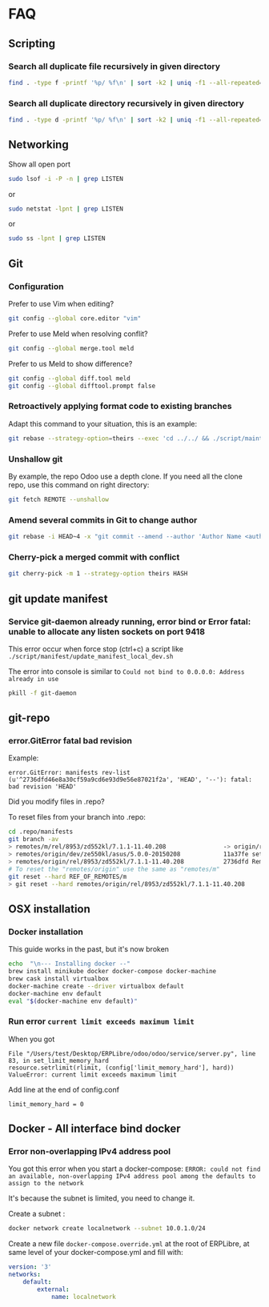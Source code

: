 # FAQ

## Scripting

### Search all duplicate file recursively in given directory

```bash
find . -type f -printf '%p/ %f\n' | sort -k2 | uniq -f1 --all-repeated=separate
```

### Search all duplicate directory recursively in given directory

```bash
find . -type d -printf '%p/ %f\n' | sort -k2 | uniq -f1 --all-repeated=separate
```

## Networking

Show all open port

```bash
sudo lsof -i -P -n | grep LISTEN
```

or

```bash
sudo netstat -lpnt | grep LISTEN
```

or

```bash
sudo ss -lpnt | grep LISTEN
```

## Git

### Configuration

Prefer to use Vim when editing?

```bash
git config --global core.editor "vim"
```

Prefer to use Meld when resolving conflit?

```bash
git config --global merge.tool meld
```

Prefer to us Meld to show difference?

```bash
git config --global diff.tool meld
git config --global difftool.prompt false
```

### Retroactively applying format code to existing branches

Adapt this command to your situation, this is an example:

```bash
git rebase --strategy-option=theirs --exec 'cd ../../ && ./script/maintenance/black.sh ./addons/ERPLibre_erplibre_theme_addons/website_snippet_all/ && cd - && git add --all && git commit --amend --no-edit' HEAD~47
```

### Unshallow git

By example, the repo Odoo use a depth clone. If you need all the clone repo, use this command on right directory:

```bash
git fetch REMOTE --unshallow
```

### Amend several commits in Git to change author

```bash
git rebase -i HEAD~4 -x "git commit --amend --author 'Author Name <author.name@mail.com>' --no-edit"
```

### Cherry-pick a merged commit with conflict

```bash
git cherry-pick -m 1 --strategy-option theirs HASH
```

## git update manifest

### Service git-daemon already running, error bind or Error fatal: unable to allocate any listen sockets on port 9418

This error occur when force stop (ctrl+c) a script like `./script/manifest/update_manifest_local_dev.sh`

The error into console is similar to `Could not bind to 0.0.0.0: Address already in use`

```bash
pkill -f git-daemon
```

## git-repo

### error.GitError fatal bad revision

Example:

```
error.GitError: manifests rev-list (u'^2736dfd46e8a30cf59a9cd6e93d9e56e87021f2a', 'HEAD', '--'): fatal: bad revision 'HEAD'
```

Did you modify files in .repo?

To reset files from your branch into .repo:

```bash
cd .repo/manifests
git branch -av
> remotes/m/rel/8953/zd552kl/7.1.1-11.40.208                -> origin/rel/8953/zd552kl/7.1.1-11.40.208
> remotes/origin/dev/ze550kl/asus/5.0.0-20150208            11a37fe set dev/ze550kl/asus/5.0.0-20150208
> remotes/origin/rel/8953/zd552kl/7.1.1-11.40.208           2736dfd Remove opencv3 from the manifest
# To reset the "remotes/origin" use the same as "remotes/m"
git reset --hard REF_OF_REMOTES/m
> git reset --hard remotes/origin/rel/8953/zd552kl/7.1.1-11.40.208
```

## OSX installation

### Docker installation

This guide works in the past, but it's now broken

```bash
echo  "\n--- Installing docker --"
brew install minikube docker docker-compose docker-machine
brew cask install virtualbox
docker-machine create --driver virtualbox default
docker-machine env default
eval "$(docker-machine env default)"
```

### Run error `current limit exceeds maximum limit`

When you got

```
File "/Users/test/Desktop/ERPLibre/odoo/odoo/service/server.py", line 83, in set_limit_memory_hard
resource.setrlimit(rlimit, (config['limit_memory_hard'], hard))
ValueError: current limit exceeds maximum limit
```

Add line at the end of config.conf

```
limit_memory_hard = 0
```

## Docker - All interface bind docker

### Error non-overlapping IPv4 address pool

You got this error when you start a
docker-compose: `ERROR: could not find an available, non-overlapping IPv4 address pool among the defaults to assign to the network`

It's because the subnet is limited, you need to change it.

Create a subnet :

```bash
docker network create localnetwork --subnet 10.0.1.0/24
```

Create a new file `docker-compose.override.yml` at the root of ERPLibre, at same level of your docker-compose.yml and
fill with:

```yaml
version: '3'
networks:
    default:
        external:
            name: localnetwork
```

